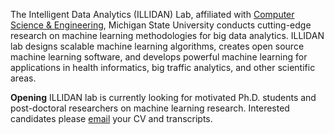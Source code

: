 The Intelligent Data Analytics (ILLIDAN) Lab, affiliated with [Computer Science & Engineering](http://www.cse.msu.edu/), Michigan State University conducts cutting-edge research on machine learning methodologies for big data analytics. ILLIDAN lab designs scalable machine learning algorithms, creates open source machine learning software, and develops powerful machine learning for applications in health informatics, big traffic analytics, and other scientific areas.  

**Opening** ILLIDAN lab is currently looking for motivated Ph.D. students and post-doctoral researchers on machine learning research. Interested candidates please [email](mailto:jiayuz@msu.edu) your CV and transcripts.
